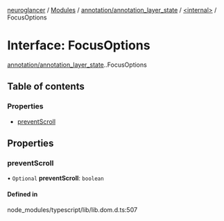 [neuroglancer](../README.md) / [Modules](../modules.md) / [annotation/annotation\_layer\_state](../modules/annotation_annotation_layer_state.md) / [<internal\>](../modules/annotation_annotation_layer_state._internal_.md) / FocusOptions

# Interface: FocusOptions

[annotation/annotation_layer_state](../modules/annotation_annotation_layer_state.md).[<internal>](../modules/annotation_annotation_layer_state._internal_.md).FocusOptions

## Table of contents

### Properties

- [preventScroll](annotation_annotation_layer_state._internal_.FocusOptions.md#preventscroll)

## Properties

### preventScroll

• `Optional` **preventScroll**: `boolean`

#### Defined in

node_modules/typescript/lib/lib.dom.d.ts:507
